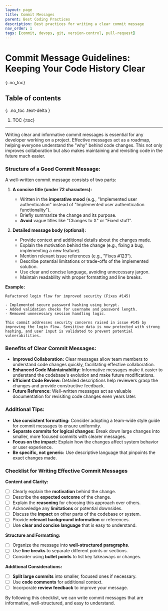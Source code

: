 ```yaml
---
layout: page
title: Commit Messages
parent: Best Coding Practices
description: Best practices for writing a clear commit message
nav_order: 1
tags: [commit, devops, git, version-control, pull-request]
---
```


# Commit Message Guidelines: Keeping Your Code History Clear
{:.no_toc}

## Table of contents
{: .no_toc .text-delta }

1. TOC
{:toc}

---

Writing clear and informative commit messages is essential for any developer working on a project. Effective messages act as a roadmap, helping everyone understand the "why" behind code changes. This not only improves collaboration but also makes maintaining and revisiting code in the future much easier.

### Structure of a Good Commit Message:

A well-written commit message consists of two parts:

1. **A concise title (under 72 characters):**
    
    - Written in the **imperative mood** (e.g., "Implemented user authentication" instead of "Implemented user authentication functionality").
    - Briefly summarize the change and its purpose.
    - **Avoid** vague titles like "Changes to X" or "Fixed stuff".

2. **Detailed message body (optional):**
    
    - Provide context and additional details about the changes made.
    - Explain the motivation behind the change (e.g., fixing a bug, implementing a new feature).
    - Mention relevant issue references (e.g., "Fixes #123").
    - Describe potential limitations or trade-offs of the implemented solution.
    - Use clear and concise language, avoiding unnecessary jargon.
    - Maintain readability with proper formatting and line breaks.

**Example:**

```
Refactored login flow for improved security (Fixes #145)

- Implemented secure password hashing using bcrypt.
- Added validation checks for username and password length.
- Removed unnecessary session handling logic.

This commit addresses security concerns raised in issue #145 by improving the login flow. Sensitive data is now protected with strong hashing, and user input is validated to prevent potential vulnerabilities.
```

### Benefits of Clear Commit Messages:

- **Improved Collaboration:** Clear messages allow team members to understand code changes quickly, facilitating effective collaboration.
- **Enhanced Code Maintainability:** Informative messages make it easier to understand the codebase's evolution and make future modifications.
- **Efficient Code Review:** Detailed descriptions help reviewers grasp the changes and provide constructive feedback.
- **Future Reference:** Well-written messages act as valuable documentation for revisiting code changes even years later.

### Additional Tips:

- **Use consistent formatting:** Consider adopting a team-wide style guide for commit messages to ensure uniformity.
- **Separate commits for logical changes:** Break down large changes into smaller, more focused commits with clearer messages.
- **Focus on the impact:** Explain how the changes affect system behavior or user experience.
- **Be specific, not generic:** Use descriptive language that pinpoints the exact changes made.

### Checklist for Writing Effective Commit Messages

**Content and Clarity:**

- [ ] Clearly explain the **motivation** behind the change.
- [ ] Describe the **expected outcome** of the change.
- [ ] Explain the **reasoning** for choosing this approach over others.
- [ ] Acknowledge any **limitations** or potential downsides.
- [ ] Discuss the **impact** on other parts of the codebase or system.
- [ ] Provide **relevant background information** or references.
- [ ] Use **clear and concise language** that is easy to understand.

**Structure and Formatting:**

- [ ] Organize the message into **well-structured paragraphs**.
- [ ] Use **line breaks** to separate different points or sections.
- [ ] Consider using **bullet points** to list key takeaways or changes.

**Additional Considerations:**

- [ ] **Split large commits** into smaller, focused ones if necessary.
- [ ] Use **code comments** for additional context.
- [ ] Incorporate **review feedback** to improve your message.

By following this checklist, we can write commit messages that are informative, well-structured, and easy to understand.